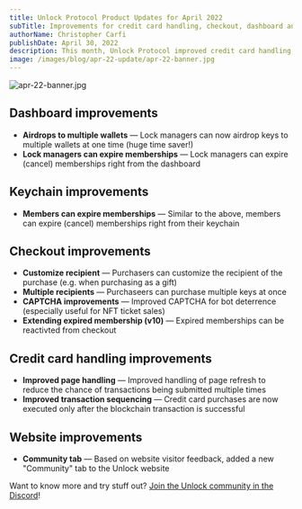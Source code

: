 ```yaml
---
title: Unlock Protocol Product Updates for April 2022
subTitle: Improvements for credit card handling, checkout, dashboard and keychain
authorName: Christopher Carfi
publishDate: April 30, 2022
description: This month, Unlock Protocol improved credit card handling, checkout flows, the dashboard and keychain, and more.
image: /images/blog/apr-22-update/apr-22-banner.jpg
---
```


![apr-22-banner.jpg](/images/blog/apr-22-update/apr-22-banner.jpg)

## Dashboard improvements

- **Airdrops to multiple wallets** — Lock managers can now airdrop keys to multiple wallets at one time (huge time saver!)
- **Lock managers can expire memberships** — Lock managers can expire (cancel) memberships right from the dashboard

## Keychain improvements

- **Members can expire memberships** — Similar to the above, members can expire (cancel) memberships right from their keychain


## Checkout improvements

- **Customize recipient** — Purchasers can customize the recipient of the purchase (e.g. when purchasing as a gift)
- **Multiple recipients** — Purchaseers can purchase multiple keys at once
- **CAPTCHA improvements** — Improved CAPTCHA for bot deterrence (especially useful for NFT ticket sales)
- **Extending expired membership (v10)** — Expired memberships can be reactivted from checkout


## Credit card handling improvements

- **Improved page handling** — Improved handling of page refresh to reduce the chance of transactions being submitted multiple times
- **Improved transaction sequencing** — Credit card purchases are now executed only after the blockchain transaction is successful


## Website improvements

- **Community tab** — Based on website visitor feedback, added a new "Community" tab to the Unlock website


Want to know more and try stuff out? [Join the Unlock community in the Discord](https://discord.com/invite/Ah6ZEJyTDp)!
